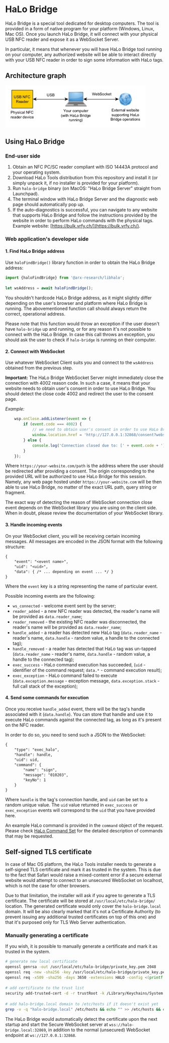 # HaLo Bridge

HaLo Bridge is a special tool dedicated for desktop computers. The tool is provided in a form of native program
for your platform (Windows, Linux, Mac OS). Once you launch HaLo Bridge, it will connect with your physical
USB NFC reader and expose it as a WebSocket Server.

In particular, it means that whenever you will have HaLo Bridge tool running on your computer, any authorized
website will be able to interact directly with your USB NFC reader in order to sign some information with HaLo
tags.

## Architecture graph

![Graph: Interaction between USB NFC reader, computer and external website.](/docs/images/halo_bridge_graph.png)

## Using HaLo Bridge

### End-user side

1. Obtain an NFC PC/SC reader compliant with ISO 14443A protocol and your operating system.
2. Download HaLo Tools distribution from this repository and install it (or simply unpack it,
if no installer is provided for your platform).
3. Run `halo-bridge` binary (on MacOS: "HaLo Bridge Server" straight from Launchpad).
4. The terminal window with HaLo Bridge Server and the diagnostic web page should automatically pop up.
5. If the auto-diagnostics is successful, you can navigate to any website that supports HaLo Bridge
and follow the instructions provided by the website in order to perform HaLo commands with the physical tags.
Example website: [https://bulk.vrfy.ch/](https://bulk.vrfy.ch/).

### Web application's developer side

#### 1. Find HaLo Bridge address

Use `haloFindBridge()` library function in order to obtain the HaLo Bridge address:

```javascript
import {haloFindBridge} from '@arx-research/libhalo';
   
let wsAddress = await haloFindBridge();
```

You shouldn't hardcode HaLo Bridge address, as it might slightly differ depending on the user's browser and platform where HaLo Bridge is running. The abovementioned function call should always return the correct, operational address.

Please note that this function would throw an exception if the user doesn't have `halo-bridge` up and running,
or for any reason it's not possible to connect with the HaLo Bridge. In case this call throws an exception,
you should ask the user to check if `halo-bridge` is running on their computer.

#### 2. Connect with WebSocket

Use whatever WebSocket Client suits you and connect to the `wsAddress` obtained from the previous step.

**Important:** The HaLo Bridge WebSocket Server might immediately close the connection with 4002 reason code. In such a case, it means that your website needs to obtain user's consent in order to use HaLo Bridge. You should detect the close code 4002 and redirect the user to the consent page.

*Example:*
```javascript
    wsp.onClose.addListener(event => {
        if (event.code === 4002) {
            // we need to obtain user's consent in order to use HaLo Bridge
            window.location.href = 'http://127.0.0.1:32868/consent?website=https://your-website.com/path';
        } else {
            console.log('Connection closed due to: [' + event.code + '] ' + event.reason);
        }
    });
```

Where `https://your-website.com/path` is the address where the user should be redirected after providing a consent. The origin corresponding to the provided URL will be authorized to use HaLo Bridge for this session. Namely, any web page hosted under `https://your-website.com` will be then able to use HaLo Bridge, no matter of the exact URL path, query string or fragment.

The exact way of detecting the reason of WebSocket connection close event depends on the WebSocket library you are using on the client side. When in doubt, please review the documentation of your WebSocket library.

#### 3. Handle incoming events

On your WebSocket client, you will be receiving certain incoming messages. All messages are encoded in the JSON
format with the following structure:

```
{
    "event": "<event name>",
    "uid": "<uid>",
    "data": { /* ... depending on event ... */ }
}
```

Where the `event` key is a string representing the name of particular event.

Possible incoming events are the following:

* `ws_connected` - welcome event sent by the server;
* `reader_added` - a new NFC reader was detected, the reader's name will be provided as `data.reader_name`; 
* `reader_removed` - the existing NFC reader was disconnected, the reader's name will be provided as `data.reader_name`;
* `handle_added` - a reader has detected new HaLo tag (`data.reader_name` - reader's name, `data.handle` - random value, a handle to the connected tag);
* `handle_removed` - a reader has detected that HaLo tag was un-tapped (`data.reader_name` - reader's name, `data.handle` - random value, a handle to the connected tag);
* `exec_success` - HaLo command execution has succeeded, (`uid` - identifier of the command request; `data.*` - command execution result);
* `exec_exception` - HaLo command failed to execute (`data.exception.message` - exception message, `data.exception.stack` - full call stack of the exception);

#### 4. Send some commands for execution

Once you receive `handle_added` event, there will be the tag's handle associated with it (`data.handle`). You can store that handle and use it
to execute HaLo commands against the connected tag, as long as it's present on the NFC reader.

In order to do so, you need to send such a JSON to the WebSocket:
```
{
    "type": "exec_halo",
    "handle": handle,
    "uid": uid,
    "command": {
        "name": "sign",
        "message": "010203",
        "keyNo": 1
    }
}
```

Where `handle` is the tag's connection handle, and `uid` can be set to a random unique value. The `uid` value returned
in `exec_success` or `exec_exception` events will correspond to the `uid` that you have provided here.

An example HaLo command is provided in the `command` object of the request. Please check [HaLo Command Set](https://github.com/arx-research/libhalo/blob/master/docs/halo-command-set.md)
for the detailed description of commands that may be requested.

## Self-signed TLS certificate

In case of Mac OS platform, the HaLo Tools installer needs to generate a self-signed TLS certificate and mark it as trusted in the system. This is due to the fact that Safari would raise a mixed-content error if a secure external website would attempt to connect to an unsecured WebSocket on localhost, which is not the case for other browsers.

Due to that limitation, the installer will ask if you agree to generate a TLS certificate. The certificate will be stored at `/usr/local/etc/halo-bridge/` location. The generated certificate would only cover the `halo-bridge.local` domain. It will be also clearly marked that it's not a Certificate Authority (to prevent issuing any additional trusted certificates on top of this one) and that it's purposed only for TLS Web Server authentication.

### Manually generating a certificate
If you wish, it is possible to manually generate a certificate and mark it as trusted in the system.

```bash
# generate new local certificate
openssl genrsa -out /usr/local/etc/halo-bridge/private_key.pem 2048
openssl req -new -sha256 -key /usr/local/etc/halo-bridge/private_key.pem -out /usr/local/etc/halo-bridge/server.csr -subj '/CN=halo-tools (Local Certificate)/'
openssl req -x509 -sha256 -days 3650 -extensions HALO -config <(printf "[HALO]\nsubjectAltName='DNS:halo-bridge.local'\nbasicConstraints=critical,CA:FALSE\nkeyUsage=critical,digitalSignature,keyEncipherment\nextendedKeyUsage=critical,serverAuth") -key /usr/local/etc/halo-bridge/private_key.pem -in /usr/local/etc/halo-bridge/server.csr -out /usr/local/etc/halo-bridge/server.crt

# add certificate to the trust list
security add-trusted-cert -d -r trustRoot -k /Library/Keychains/System.keychain /usr/local/etc/halo-bridge/server.crt

# add halo-bridge.local domain to /etc/hosts if it doesn't exist yet
grep -v -q "halo-bridge.local" /etc/hosts && echo "" >> /etc/hosts && echo "127.0.0.1  halo-bridge.local" >> /etc/hosts
```

The HaLo Bridge would automatically detect the certificate upon the next startup and start the Secure WebSocket server at `wss://halo-bridge.local:32869`, in addition to the normal (unsecured) WebSocket endpoint at `ws://127.0.0.1:32868`.
